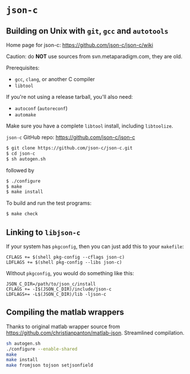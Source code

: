 `json-c`
========

Building on Unix with `git`, `gcc` and `autotools`
--------------------------------------------------

Home page for json-c: https://github.com/json-c/json-c/wiki

Caution: do **NOT** use sources from svn.metaparadigm.com,
they are old.

Prerequisites:

 - `gcc`, `clang`, or another C compiler
 - `libtool`

If you're not using a release tarball, you'll also need:

 - `autoconf` (`autoreconf`)
 - `automake`

Make sure you have a complete `libtool` install, including `libtoolize`.

`json-c` GitHub repo: https://github.com/json-c/json-c

```bash
$ git clone https://github.com/json-c/json-c.git
$ cd json-c
$ sh autogen.sh
```

followed by

```bash
$ ./configure
$ make
$ make install
```

To build and run the test programs:

```bash
$ make check
```

Linking to `libjson-c`
----------------------

If your system has `pkgconfig`,
then you can just add this to your `makefile`:

```make
CFLAGS += $(shell pkg-config --cflags json-c)
LDFLAGS += $(shell pkg-config --libs json-c)
```

Without `pkgconfig`, you would do something like this:

```make
JSON_C_DIR=/path/to/json_c/install
CFLAGS += -I$(JSON_C_DIR)/include/json-c
LDFLAGS+= -L$(JSON_C_DIR)/lib -ljson-c
```

Compiling the matlab wrappers
-----------------------------
Thanks to original matlab wrapper source from https://github.com/christianpanton/matlab-json. Streamlined compilation.
```bash
sh autogen.sh
./configure --enable-shared
make
make install
make fromjson tojson setjsonfield
```
